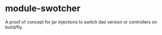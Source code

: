 # module-swotcher
A proof of concept for jar injections to switch dao version or controllers on build/fly.
